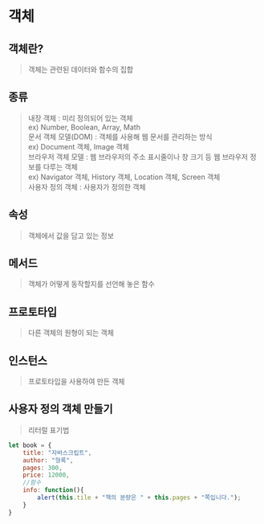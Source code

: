 # 객체

## 객체란?
> 객체는 관련된 데이터와 함수의 집합

## 종류
> 내장 객체 : 미리 정의되어 있는 객체 <br>
> ex) Number, Boolean, Array, Math<br>
> 문서 객체 모델(DOM) : 객체를 사용해 웹 문서를 관리하는 방식 <br>
> ex) Document 객체, Image 객체<br>
> 브라우저 객체 모델 : 웹 브라우저의 주소 표시줄이나 창 크기 등 웹 브라우저 정보를 다루는 객체<br>
> ex) Navigator 객체, History 객체, Location 객체, Screen 객체<br>
> 사용자 정의 객체 : 사용자가 정의한 객체

## 속성
> 객체에서 값을 담고 있는 정보

## 메서드
> 객체가 어떻게 동작할지를 선언해 놓은 함수

## 프로토타입
> 다른 객체의 원형이 되는 객체

## 인스턴스
> 프로토타입을 사용하여 만든 객체

## 사용자 정의 객체 만들기
> 리터럴 표기법
```js
let book = {
    title: "자바스크립트",
    author: "형록",
    pages: 300,
    price: 12000,
    //함수
    info: function(){
        alert(this.tile + "책의 분량은 " + this.pages + "쪽입니다.");
    }
}